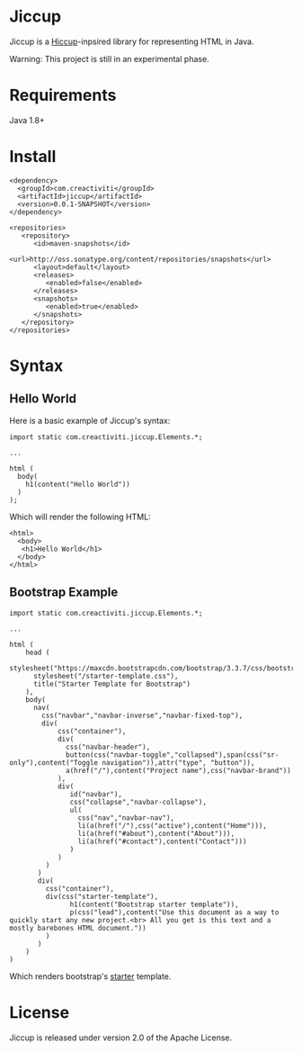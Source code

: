 # Jiccup

Jiccup is a [Hiccup](https://github.com/weavejester/hiccup)-inpsired library for representing HTML in Java. 

Warning: This project is still in an experimental phase. 

# Requirements

Java 1.8+

# Install

```
<dependency>
  <groupId>com.creactiviti</groupId>
  <artifactId>jiccup</artifactId>
  <version>0.0.1-SNAPSHOT</version>
</dependency>

<repositories>
   <repository>
      <id>maven-snapshots</id>
      <url>http://oss.sonatype.org/content/repositories/snapshots</url>
      <layout>default</layout>
      <releases>
         <enabled>false</enabled>
      </releases>
      <snapshots>
         <enabled>true</enabled>
      </snapshots>
   </repository>
</repositories>
```

# Syntax

## Hello World

Here is a basic example of Jiccup's syntax:

```
import static com.creactiviti.jiccup.Elements.*;

...

html (
  body(
    h1(content("Hello World"))
  )
);
```

Which will render the following HTML: 

```
<html>
  <body>
   <h1>Hello World</h1>
  </body>
</html>
```

## Bootstrap Example

```
import static com.creactiviti.jiccup.Elements.*;

...

html (
    head (
      stylesheet("https://maxcdn.bootstrapcdn.com/bootstrap/3.3.7/css/bootstrap.min.css"),
      stylesheet("/starter-template.css"),
      title("Starter Template for Bootstrap")
    ),
    body(
      nav(
        css("navbar","navbar-inverse","navbar-fixed-top"),
        div(
            css("container"),
            div(
              css("navbar-header"),
              button(css("navbar-toggle","collapsed"),span(css("sr-only"),content("Toggle navigation")),attr("type", "button")),
              a(href("/"),content("Project name"),css("navbar-brand"))
            ),
            div(
               id("navbar"),
               css("collapse","navbar-collapse"),
               ul(
                 css("nav","navbar-nav"),
                 li(a(href("/"),css("active"),content("Home"))),
                 li(a(href("#about"),content("About"))),
                 li(a(href("#contact"),content("Contact")))
               )
            )
         )
       )
       div(
         css("container"),
         div(css("starter-template"),
               h1(content("Bootstrap starter template")),
               p(css("lead"),content("Use this document as a way to quickly start any new project.<br> All you get is this text and a mostly barebones HTML document."))
         )
       )
    )
)
```

Which renders bootstrap's [starter](https://getbootstrap.com/docs/3.3/examples/starter-template/) template.

# License

Jiccup is released under version 2.0 of the Apache License.